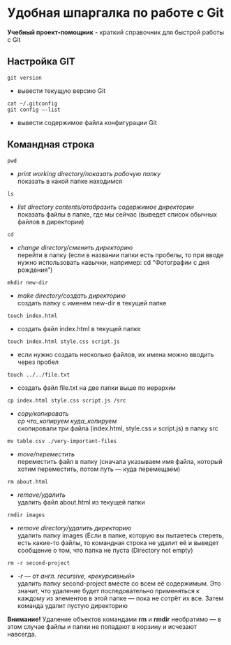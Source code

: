 # Удобная шпаргалка по работе с Git  

**Учебный проект-помощник** - краткий справочник для быстрой работы с Git

## Настройка GIT

```	
git version
```
* вывести текущую версию Git

```	
cat ~/.gitconfig  
git config –-list
```
* вывести содержимое файла конфигурации Git

## Командная строка

```
pwd
```
* *print working directory/показать рабочую папку* <br>
показать в какой папке находимся

```
ls
```
* *list directory contents/отобразить содержимое директории* <br>
показать файлы в папке, где мы сейчас (выведет список обычных файлов в директории)

```
cd
```
* *change directory/сменить директорию* <br>
перейти в папку (если в названии папки есть пробелы, то при вводе нужно использовать кавычки, например: cd “Фотографии с дня рождения”)

```
mkdir new-dir
```
* *make directory/создать директорию* <br>
создать папку с именем new-dir в текущей папке

```	
touch index.html
```
* создать файл index.html в текущей папке

```	
touch index.html style.css script.js
```
* если нужно создать несколько файлов, их имена можно вводить через пробел

```	
touch ../../file.txt
```
* создать файл file.txt на две папки выше по иерархии

```	
cp index.html style.css script.js /src
```
* *copy/копировать* <br>
*cp что_копируем куда_копируем* <br>
скопировали три файла (index.html, style.css и script.js) в папку src

```	
mv table.csv ./very-important-files
```
* *move/переместить* <br>
переместить файл в папку (сначала указываем имя файла, который хотим переместить, потом путь — куда перемещаем)

```	
rm about.html
```
* *remove/удалить* <br>
удалить файл about.html из текущей папки

```	
rmdir images
```
* *remove directory/удалить директорию* <br>
удалить папку images (Если в папке, которую вы пытаетесь стереть, есть какие-то файлы, то командная строка не удалит её и выведет сообщение о том, что папка не пуста (Directory not empty)

```	
rm -r second-project
```
* *-r — от англ. recursive, «рекурсивный»* <br>
удалить папку second-project вместе со всем её содержимым. Это значит, что удаление будет последовательно применяться к каждому из элементов в этой папке — пока не сотрёт их все. Затем команда удалит пустую директорию

**Внимание!** Удаление объектов командами **rm** и **rmdir** необратимо — в этом случае файлы и папки не попадают в корзину и исчезают навсегда.



